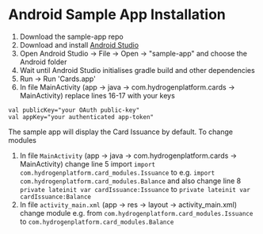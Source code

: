 # Android Sample App Installation

1. Download the sample-app repo
2. Download and install [Android Studio](https://developer.android.com/studio)
3. Open Android Studio -> File -> Open -> "sample-app" and choose the Android folder 
4. Wait until Android Studio initialises gradle build and other dependencies 
5. Run -> Run 'Cards.app'
6. In file MainActivity (app -> java -> com.hydrogenplatform.cards -> MainActivity) replace lines 16-17 with your keys
```
val publicKey="your OAuth public-key"
val appKey="your authenticated app-token"
```
The sample app will display the Card Issuance by default. To change modules
1. In file `MainActivity` (app -> java -> com.hydrogenplatform.cards -> MainActivity) change line 5 import `import com.hydrogenplatform.card_modules.Issuance` to e.g. `import com.hydrogenplatform.card_modules.Balance` and also change line 8 `private lateinit var cardIssuance:Issuance` to `private lateinit var cardIssuance:Balance`
2. In file `activity_main.xml` (app -> res -> layout -> activity_main.xml) change module e.g. from `com.hydrogenplatform.card_modules.Issuance` to `com.hydrogenplatform.card_modules.Balance`
